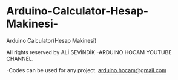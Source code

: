 # Arduino-Calculator-Hesap-Makinesi-
Arduino Calculator(Hesap Makinesi)

All rights reserved by ALİ SEVİNDİK -ARDUINO HOCAM YOUTUBE CHANNEL.

-Codes can be used for any project.
arduino.hocam@gmail.com
